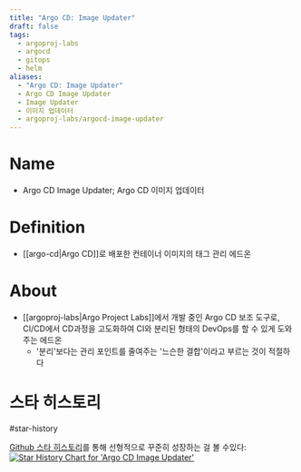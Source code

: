 ```yaml
---
title: "Argo CD: Image Updater"
draft: false
tags:
  - argoproj-labs
  - argocd
  - gitops
  - helm
aliases:
  - "Argo CD: Image Updater"
  - Argo CD Image Updater
  - Image Updater
  - 이미지 업데이터
  - argoproj-labs/argocd-image-updater
---
```

# Name
- Argo CD Image Updater; Argo CD 이미지 업데이터


# Definition
- [[argo-cd|Argo CD]]로 배포한 컨테이너 이미지의 태그 관리 에드온


# About
- [[argoproj-labs|Argo Project Labs]]에서 개발 중인 Argo CD 보조 도구로, CI/CD에서 CD과정을 고도화하여 CI와 분리된 형태의 DevOps를 할 수 있게 도와주는 에드온
	- '분리'보다는 관리 포인트를 줄여주는 '느슨한 결합'이라고 부르는 것이 적절하다


# 스타 히스토리
#star-history

[Github 스타 히스토리](https://star-history.com/#argoproj-labs/argocd-image-updater)를 통해 선형적으로 꾸준히 성장하는 걸 볼 수있다:
[![Star History Chart for 'Argo CD Image Updater'](https://api.star-history.com/svg?repos=argoproj-labs/argocd-image-updater)](https://star-history.com/#argoproj-labs/argocd-image-updater)
